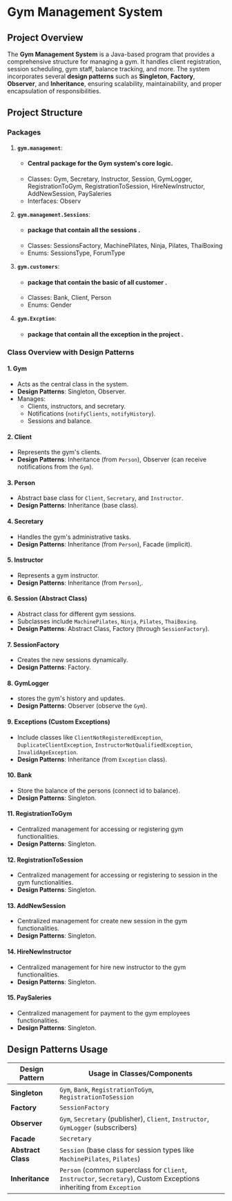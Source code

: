 # **Gym Management System**
## **Project Overview**
The **Gym Management System** is a Java-based program that provides 
a comprehensive structure for managing a gym. 
It handles client registration, session scheduling, gym staff, 
balance tracking, and more. The system incorporates several 
**design patterns** such as **Singleton**, **Factory**, **Observer**,
and **Inheritance**, ensuring scalability, maintainability, 
and proper encapsulation of responsibilities.

## **Project Structure**
### **Packages**

1. **`gym.management`**:
    - #### Central package for the Gym system's core logic. ####
    - Classes: Gym, Secretary, Instructor, Session, GymLogger, RegistrationToGym, RegistrationToSession, HireNewInstructor, AddNewSession, PaySaleries
    - Interfaces: Observ


2. **`gym.management.Sessions`**:
    - ####  package that contain all the sessions . ####     
    - Classes: SessionsFactory, MachinePilates, Ninja, Pilates, ThaiBoxing
    - Enums: SessionsType, ForumType
 
  
3. **`gym.customers`**:
    - ####  package that contain the basic of all customer . ####
    - Classes: Bank, Client, Person
    - Enums: Gender


4. **`gym.Excption`**:
    - ####  package that contain all the exception in the project . ####


### **Class Overview with Design Patterns**
#### **1. Gym**
- Acts as the central class in the system.
- **Design Patterns**: Singleton, Observer.
- Manages:
    - Clients, instructors, and secretary.
    - Notifications (`notifyClients`, `notifyHistory`).
    - Sessions and balance.

#### **2. Client**
- Represents the gym's clients.
- **Design Patterns**: Inheritance (from `Person`), Observer (can receive notifications from the `Gym`).

#### **3. Person**
- Abstract base class for `Client`, `Secretary`, and `Instructor`.
- **Design Patterns**: Inheritance (base class).

#### **4. Secretary**
- Handles the gym's administrative tasks.
- **Design Patterns**: Inheritance (from `Person`), Facade (implicit).

#### **5. Instructor**
- Represents a gym instructor.
- **Design Patterns**: Inheritance (from `Person`),.

#### **6. Session** (Abstract Class)
- Abstract class for different gym sessions.
- Subclasses include `MachinePilates`, `Ninja`, `Pilates`, `ThaiBoxing`.
- **Design Patterns**: Abstract Class, Factory (through `SessionFactory`).

#### **7. SessionFactory**
- Creates the new sessions dynamically.
- **Design Patterns**: Factory.

#### **8. GymLogger**
-  stores the gym's history and updates.
- **Design Patterns**: Observer (observe the `Gym`).

#### **9. Exceptions** (Custom Exceptions)
- Include classes like `ClientNotRegisteredException`, `DuplicateClientException`, `InstructorNotQualifiedException`, `InvalidAgeException`.
- **Design Patterns**: Inheritance (from `Exception` class).

#### **10. Bank**
- Store the balance of the persons (connect id to balance).
- **Design Patterns**: Singleton.

#### **11. RegistrationToGym**
- Centralized management for accessing or registering gym functionalities.
- **Design Patterns**: Singleton.

#### **12. RegistrationToSession**
- Centralized management for accessing or registering to session in the gym functionalities.
- **Design Patterns**: Singleton.

#### **13. AddNewSession**
- Centralized management for create new session in the gym functionalities.
- **Design Patterns**: Singleton.

#### **14. HireNewInstructor**
- Centralized management for hire new instructor to the gym functionalities.
- **Design Patterns**: Singleton.

#### **15. PaySaleries**
- Centralized management for payment to the gym employees functionalities.
- **Design Patterns**: Singleton.

## **Design Patterns Usage**

| **Design Pattern** | **Usage in Classes/Components**                                                                                     |
| --- |---------------------------------------------------------------------------------------------------------------------|
| **Singleton** | `Gym`, `Bank`, `RegistrationToGym`, `RegistrationToSession`                                                         |
| **Factory** | `SessionFactory`                                                                                                    |
| **Observer** | `Gym`, `Secretary` (publisher), `Client`, `Instructor`, `GymLogger` (subscribers)                                   |
| **Facade** | `Secretary`                                                                                                         |
| **Abstract Class** | `Session` (base class for session types like `MachinePilates`, `Pilates`)                                           |
| **Inheritance** | `Person` (common superclass for `Client`, `Instructor`, `Secretary`), Custom Exceptions inheriting from `Exception` |

